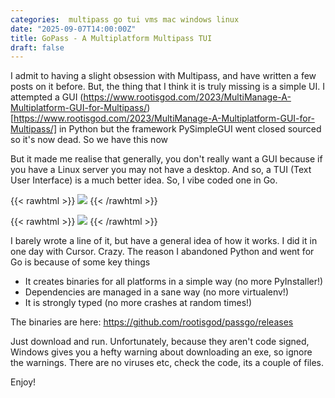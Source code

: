 ```yaml
---
categories:  multipass go tui vms mac windows linux
date: "2025-09-07T14:00:00Z"
title: GoPass - A Multiplatform Multipass TUI
draft: false
---
```


I admit to having a slight obsession with Multipass, and have written a few posts on it before. But, the thing that I think it is truly missing is a simple UI. I attempted a GUI (https://www.rootisgod.com/2023/MultiManage-A-Multiplatform-GUI-for-Multipass/)[https://www.rootisgod.com/2023/MultiManage-A-Multiplatform-GUI-for-Multipass/] in Python but the framework PySimpleGUI went closed sourced so it's now dead. So we have this now


But it made me realise that generally, you don't really want a GUI because if you have a Linux server you may not have a desktop. And so, a TUI (Text User Interface) is a much better idea. So, I vibe coded one in Go.


{{< rawhtml >}}
<a data-fancybox="gallery" href="/assets/images/2025/gopass/menu.png"><img src="/assets/images/2025/gopass/menu.png"></a>
{{< /rawhtml >}}


{{< rawhtml >}}
<a data-fancybox="gallery" href="/assets/images/2025/gopass/snapshots.png"><img src="/assets/images/2025/gopass/snapshots.png"></a>
{{< /rawhtml >}}


I barely wrote a line of it, but have a general idea of how it works. I did it in one day with Cursor. Crazy. The reason I abandoned Python and went for Go is because of some key things
 - It creates binaries for all platforms in a simple way (no more PyInstaller!)
 - Dependencies are managed in a sane way (no more virtualenv!)
 - It is strongly typed (no more crashes at random times!)

The binaries are here: https://github.com/rootisgod/passgo/releases

Just download and run. Unfortunately, because they aren't code signed, Windows gives you a hefty warning about downloading an exe, so ignore the warnings. There are no viruses etc, check the code, its a couple of files.

Enjoy!
